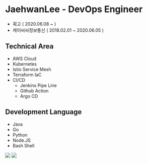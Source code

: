 # JaehwanLee - DevOps Engineer
- 휙고 ( 2020.06.08 ~ )
- 케이씨씨정보통신 ( 2018.02.01 ~ 2020.06.05 )

## Technical Area
- AWS Cloud
- Kubernetes
- Istio Service Mesh
- Terraform IaC
- CI/CD
  - Jenkins Pipe Line
  - Github Action
  - Argo CD

## Development Language
- Java
- Go
- Python
- Node.JS
- Bash Shell

<img src="https://img.shields.io/badge/Project-brightgreen?style=flat-square&link=https://github.com/JaehwanL/JaehwanL/blob/main/PROJECT.md"/></a> <img src="https://img.shields.io/badge/Education-yellowgreen?style=flat-square" href="https://github.com/JaehwanL"/></a>
